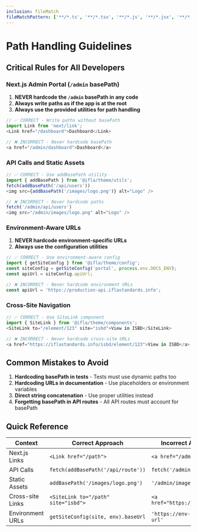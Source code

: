 ```yaml
---
inclusion: fileMatch
fileMatchPattern: ['**/*.ts', '**/*.tsx', '**/*.js', '**/*.jsx', '**/*.md']
---
```


# Path Handling Guidelines

## Critical Rules for All Developers

### Next.js Admin Portal (`/admin` basePath)

1. **NEVER hardcode the `/admin` basePath in any code**
2. **Always write paths as if the app is at the root**
3. **Always use the provided utilities for path handling**

```typescript
// ✅ CORRECT - Write paths without basePath
import Link from 'next/link';
<Link href="/dashboard">Dashboard</Link>

// ❌ INCORRECT - Never hardcode basePath
<a href="/admin/dashboard">Dashboard</a>
```

### API Calls and Static Assets

```typescript
// ✅ CORRECT - Use addBasePath utility
import { addBasePath } from '@ifla/theme/utils';
fetch(addBasePath('/api/users'))
<img src={addBasePath('/images/logo.png')} alt="Logo" />

// ❌ INCORRECT - Never hardcode paths
fetch('/admin/api/users')
<img src="/admin/images/logo.png" alt="Logo" />
```

### Environment-Aware URLs

1. **NEVER hardcode environment-specific URLs**
2. **Always use the configuration utilities**

```typescript
// ✅ CORRECT - Use environment-aware config
import { getSiteConfig } from '@ifla/theme/config';
const siteConfig = getSiteConfig('portal', process.env.DOCS_ENV);
const apiUrl = siteConfig.apiUrl;

// ❌ INCORRECT - Never hardcode environment URLs
const apiUrl = 'https://production-api.iflastandards.info';
```

### Cross-Site Navigation

```typescript
// ✅ CORRECT - Use SiteLink component
import { SiteLink } from '@ifla/theme/components';
<SiteLink to="/element/123" site="isbd">View in ISBD</SiteLink>

// ❌ INCORRECT - Never hardcode cross-site URLs
<a href="https://iflastandards.info/isbd/element/123">View in ISBD</a>
```

## Common Mistakes to Avoid

1. **Hardcoding basePath in tests** - Tests must use dynamic paths too
2. **Hardcoding URLs in documentation** - Use placeholders or environment variables
3. **Direct string concatenation** - Use proper utilities instead
4. **Forgetting basePath in API routes** - All API routes must account for basePath

## Quick Reference

| Context | Correct Approach | Incorrect Approach |
|---------|-----------------|-------------------|
| Next.js Links | `<Link href="/path">` | `<a href="/admin/path">` |
| API Calls | `fetch(addBasePath('/api/route'))` | `fetch('/admin/api/route')` |
| Static Assets | `addBasePath('/images/logo.png')` | `'/admin/images/logo.png'` |
| Cross-site Links | `<SiteLink to="/path" site="isbd">` | `<a href="https://site/path">` |
| Environment URLs | `getSiteConfig(site, env).baseUrl` | `'https://env-specific-url'` |